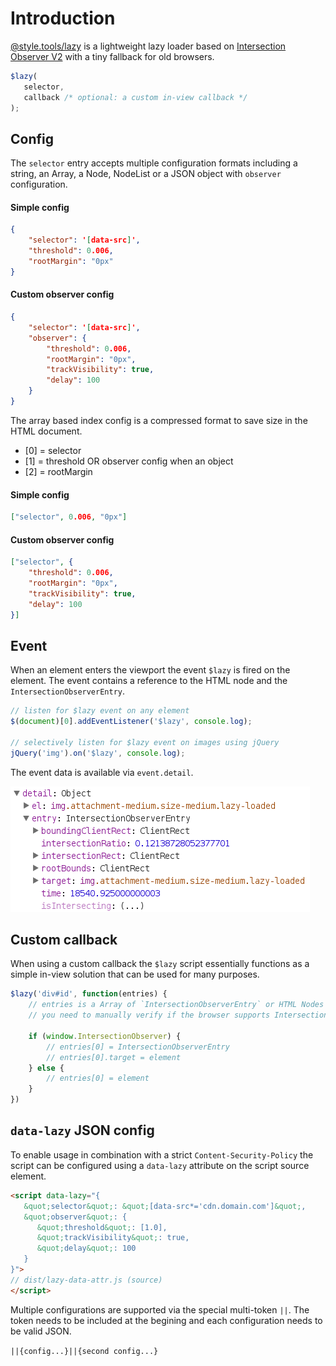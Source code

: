 # Introduction

[@style.tools/lazy](https://npmjs.com/package/@style.tools/lazy) is a lightweight lazy loader based on [Intersection Observer V2](https://developers.google.com/web/updates/2019/02/intersectionobserver-v2) with a tiny fallback for old browsers.

```javascript
$lazy(
   selector,
   callback /* optional: a custom in-view callback */
);	
```

## Config

The `selector` entry accepts multiple configuration formats including a string, an Array, a Node, NodeList or a JSON object with `observer` configuration.

#### Simple config

```json
{
	"selector": '[data-src]',
	"threshold": 0.006,
	"rootMargin": "0px"
}
```

#### Custom observer config

```json
{
	"selector": '[data-src]',
	"observer": {
		"threshold": 0.006,
		"rootMargin": "0px",
		"trackVisibility": true,
		"delay": 100
	}
}
```

The array based index config is a compressed format to save size in the HTML document. 

- [0] = selector
- [1] = threshold OR observer config when an object
- [2] = rootMargin

#### Simple config

```json
["selector", 0.006, "0px"]
```

#### Custom observer config

```json
["selector", {
	"threshold": 0.006,
	"rootMargin": "0px",
	"trackVisibility": true,
	"delay": 100
}]
```

## Event

When an element enters the viewport the event `$lazy` is fired on the element. The event contains a reference to the HTML node and the `IntersectionObserverEntry`.

```javascript
// listen for $lazy event on any element
$(document)[0].addEventListener('$lazy', console.log);

// selectively listen for $lazy event on images using jQuery
jQuery('img').on('$lazy', console.log);
```

The event data is available via `event.detail`.

![$lazy event](../gitbook/images/lazy-event-data.png)

## Custom callback

When using a custom callback the `$lazy` script essentially functions as a simple in-view solution that can be used for many purposes.

```javascript
$lazy('div#id', function(entries) {
	// entries is a Array of `IntersectionObserverEntry` or HTML Nodes
	// you need to manually verify if the browser supports Intersection Observer

	if (window.IntersectionObserver) {
		// entries[0] = IntersectionObserverEntry
		// entries[0].target = element
	} else {
		// entries[0] = element
	}
})
```

## `data-lazy` JSON config

To enable usage in combination with a strict `Content-Security-Policy` the script can be configured using a `data-lazy` attribute on the script source element.


```html
<script data-lazy="{
   &quot;selector&quot;: &quot;[data-src*='cdn.domain.com']&quot;, 
   &quot;observer&quot;: { 
      &quot;threshold&quot;: [1.0],
      &quot;trackVisibility&quot;: true,
      &quot;delay&quot;: 100
   }
}">
// dist/lazy-data-attr.js (source)
</script>
```

Multiple configurations are supported via the special multi-token `||`. The token needs to be included at the begining and each configuration needs to be valid JSON.

`||{config...}||{second config...}`